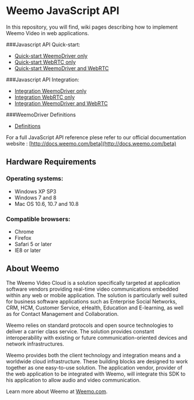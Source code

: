 # Weemo JavaScript API


In this repository, you will find, wiki pages describing how to implement Weemo Video in web applications.


###Javascript API Quick-start:
- [Quick-start WeemoDriver only](https://github.com/weemo/Release-5.x/wiki/Javascript-API---Quick-start---WeemoDriver)
- [Quick-start WebRTC only](https://github.com/weemo/Release-5.x/wiki/Javascript-API---Quick-start---WebRTC)
- [Quick-start WeemoDriver and WebRTC](https://github.com/weemo/Release-5.x/wiki/Javascript-API---Quick-start)

###Javascript API Integration:
- [Integration WeemoDriver only](https://github.com/weemo/Release-5.x/wiki/Javascript-API-Integration---WeemoDriver)
- [Integration WebRTC only](https://github.com/weemo/Release-5.x/wiki/Javascript-API-Integration---WebRTC)
- [Integration WeemoDriver and WebRTC](https://github.com/weemo/Release-5.x/wiki/Javascript-API-Integration)

###WeemoDriver Definitions
- [Definitions](https://github.com/weemo/Release-4.0/wiki/WeemoDriver-Naming)


For a full JavaScript API reference plese refer to our official documentation website : [http://docs.weemo.com/beta](http://docs.weemo.com/beta)


## Hardware Requirements

### Operating systems:
* Windows XP SP3 <br/>
* Windows 7 and 8<br/>
* Mac OS 10.6, 10.7 and 10.8


### Compatible browsers:
* Chrome <br/>
* Firefox <br/>
* Safari 5 or later<br/>
* IE8 or later


## About Weemo

The Weemo Video Cloud is a solution specifically targeted at application software vendors providing real-time video communications embedded within any web or mobile application. The solution is particularly well suited for business software applications such as Enterprise Social Networks, CRM, HCM, Customer Service, eHealth, Education and E-learning, as well as for Contact Management and Collaboration.

Weemo relies on standard protocols and open source technologies to deliver a carrier class service. The solution provides constant interoperability with existing or future communication-oriented devices and network infrastructures.

Weemo provides both the client technology and integration means and a worldwide cloud infrastructure. These building blocks are designed to work together as one easy-to-use solution. The application vendor, provider of the web application to be integrated with Weemo, will integrate this SDK to his application to allow audio and video communication.

Learn more about Weemo at <a href="http://www.weemo.com">Weemo.com</a>.
